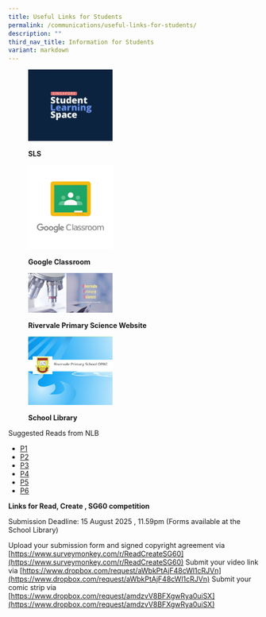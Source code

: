 ```yaml
---
title: Useful Links for Students
permalink: /communications/useful-links-for-students/
description: ""
third_nav_title: Information for Students
variant: markdown
---
```

<figure>

<a href="https://vle.learning.moe.edu.sg/login"> <img style="width:40%;height:50%" src="/images/Communications/SLS_WEBSITE_NEW.jpg"></a>

<figcaption>

<strong> SLS </strong>

</figcaption>

</figure>

<figure>

<a href="https://classroom.google.com/u/0/h"> <img style="width:40%;height:50%" src="/images/Communications/Google_Classroom_.jpg"></a>

<figcaption>

<strong> Google Classroom </strong>

</figcaption>

</figure>

<figure>

<a href="https://rivervalescience.wixsite.com/2020"> <img style="width:40%;height:50%" src="/images/Communications/RIVPS_SCIENCE_WEBSITE_NEW.jpg"></a>

<figcaption>

<strong> Rivervale Primary Science Website</strong>

</figcaption>

</figure>

<figure>

<a href="https://schoolibrary.moe.edu.sg/rivervalepri"> <img style="width:40%;height:50%" src="/images/Communications/RIVPS_LIBRARY_NEW_.jpg"></a>

<figcaption>

<strong>School Library</strong>

</figcaption>

</figure>

Suggested Reads from NLB
* [P1](https://go.gov.sg/nlb-suggestedreads2023-p1)
* [P2](https://go.gov.sg/nlb-suggestedreads2023-p2)
* [P3](https://go.gov.sg/nlb-suggestedreads2023-p3)
* [P4](https://go.gov.sg/nlb-suggestedreads2023-p4)
* [P5](https://go.gov.sg/nlb-suggestedreads2023-p5)
* [P6](https://go.gov.sg/nlb-suggestedreads2023-p6)


**Links for Read, Create , SG60 competition**

Submission Deadline: 15 August 2025 , 11.59pm 
(Forms available at the School Library)


Upload your submission form and signed copyright agreement via 
[https://www.surveymonkey.com/r/ReadCreateSG60](https://www.surveymonkey.com/r/ReadCreateSG60)
Submit your video link via 
[https://www.dropbox.com/request/aWbkPtAjF48cWl1cRJVn](https://www.dropbox.com/request/aWbkPtAjF48cWl1cRJVn)
Submit your comic strip via 
[https://www.dropbox.com/request/amdzvV8BFXgwRya0uiSX](https://www.dropbox.com/request/amdzvV8BFXgwRya0uiSX)